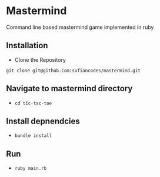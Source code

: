 # Mastermind
Command line based mastermind game implemented in ruby

## Installation

- Clone the Repository
```
git clone git@github.com:sufiancodes/mastermind.git
```
## Navigate to mastermind directory
- `cd tic-tac-toe`
## Install depnendcies
- `bundle install`
## Run
- `ruby main.rb`
